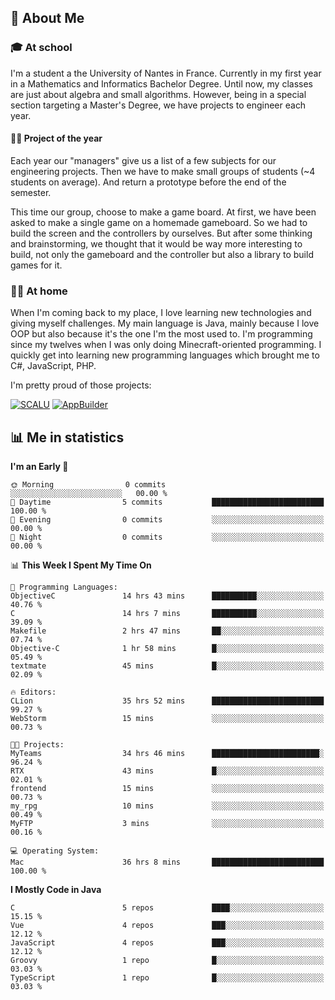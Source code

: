 ## 👀 About Me

### 🎓 At school

I'm a student a the University of Nantes in France. Currently in my first year in a Mathematics and Informatics Bachelor Degree. Until now, my classes are just about algebra and small algorithms. However, being in a special section targeting a Master's Degree, we have projects to engineer each year. 

#### 🔧🔬 Project of the year

Each year our "managers" give us a list of a few subjects for our engineering projects. Then we have to make small groups of students (~4 students on average). And return a prototype before the end of the semester.

This time our group, choose to make a game board. At first, we have been asked to make a single game on a homemade gameboard. So we had to build the screen and the controllers by ourselves. 
But after some thinking and brainstorming, we thought that it would be way more interesting to build, not only the gameboard and the controller but also a library to build games for it.

### 👨‍💻 At home

When I'm coming back to my place, I love learning new technologies and giving myself challenges. My main language is Java, mainly because I love OOP but also because it's the one I'm the most used to. I'm programming since my twelves when I was only doing Minecraft-oriented programming.  I quickly get into learning new programming languages which brought me to C#, JavaScript, PHP. 

I'm pretty proud of those projects:

[![SCALU](https://github-readme-stats.vercel.app/api/pin?username=renardfute&repo=SCALU)](https://github.com/renardfute/scalu)
[![AppBuilder](https://github-readme-stats.vercel.app/api/pin?username=pulsedev2&repo=AppBuilder)](https://github.com/pulsedev2/AppBuilder)

## 📊 Me in statistics
<!--START_SECTION:waka-->
**I'm an Early 🐤** 

```text
🌞 Morning                0 commits           ░░░░░░░░░░░░░░░░░░░░░░░░░   00.00 % 
🌆 Daytime                5 commits           █████████████████████████   100.00 % 
🌃 Evening                0 commits           ░░░░░░░░░░░░░░░░░░░░░░░░░   00.00 % 
🌙 Night                  0 commits           ░░░░░░░░░░░░░░░░░░░░░░░░░   00.00 % 
```


📊 **This Week I Spent My Time On** 

```text
💬 Programming Languages: 
ObjectiveC               14 hrs 43 mins      ██████████░░░░░░░░░░░░░░░   40.76 % 
C                        14 hrs 7 mins       ██████████░░░░░░░░░░░░░░░   39.09 % 
Makefile                 2 hrs 47 mins       ██░░░░░░░░░░░░░░░░░░░░░░░   07.74 % 
Objective-C              1 hr 58 mins        █░░░░░░░░░░░░░░░░░░░░░░░░   05.49 % 
textmate                 45 mins             █░░░░░░░░░░░░░░░░░░░░░░░░   02.09 % 

🔥 Editors: 
CLion                    35 hrs 52 mins      █████████████████████████   99.27 % 
WebStorm                 15 mins             ░░░░░░░░░░░░░░░░░░░░░░░░░   00.73 % 

🐱‍💻 Projects: 
MyTeams                  34 hrs 46 mins      ████████████████████████░   96.24 % 
RTX                      43 mins             █░░░░░░░░░░░░░░░░░░░░░░░░   02.01 % 
frontend                 15 mins             ░░░░░░░░░░░░░░░░░░░░░░░░░   00.73 % 
my_rpg                   10 mins             ░░░░░░░░░░░░░░░░░░░░░░░░░   00.49 % 
MyFTP                    3 mins              ░░░░░░░░░░░░░░░░░░░░░░░░░   00.16 % 

💻 Operating System: 
Mac                      36 hrs 8 mins       █████████████████████████   100.00 % 
```

**I Mostly Code in Java** 

```text
C                        5 repos             ████░░░░░░░░░░░░░░░░░░░░░   15.15 % 
Vue                      4 repos             ███░░░░░░░░░░░░░░░░░░░░░░   12.12 % 
JavaScript               4 repos             ███░░░░░░░░░░░░░░░░░░░░░░   12.12 % 
Groovy                   1 repo              █░░░░░░░░░░░░░░░░░░░░░░░░   03.03 % 
TypeScript               1 repo              █░░░░░░░░░░░░░░░░░░░░░░░░   03.03 % 
```




<!--END_SECTION:waka-->
